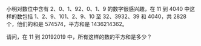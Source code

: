 小明对数位中含有 2、0、1、92、0、1、9 的数字很感兴趣，在 11 到 4040 中这样的数包括 1、2、9、101、2、9、10 至 32、3932、39 和 4040，共 2828 个，他们的和是 574574，平方和是 1436214362。

请问，在 11 到 20192019 中，所有这样的数的平方和是多少？
